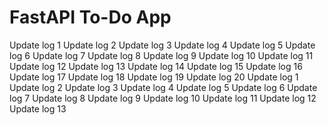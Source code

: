 # FastAPI To-Do App
Update log 1
Update log 2
Update log 3
Update log 4
Update log 5
Update log 6
Update log 7
Update log 8
Update log 9
Update log 10
Update log 11
Update log 12
Update log 13
Update log 14
Update log 15
Update log 16
Update log 17
Update log 18
Update log 19
Update log 20
Update log 1
Update log 2
Update log 3
Update log 4
Update log 5
Update log 6
Update log 7
Update log 8
Update log 9
Update log 10
Update log 11
Update log 12
Update log 13

